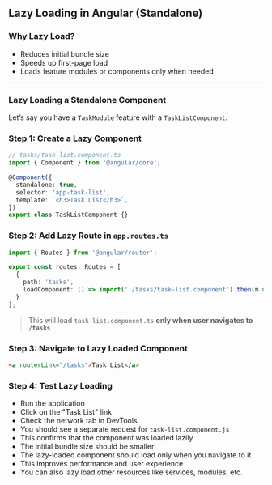 
## Lazy Loading in Angular (Standalone)

### Why Lazy Load?
- Reduces initial bundle size
- Speeds up first-page load
- Loads feature modules or components only when needed

---

### Lazy Loading a Standalone Component

Let’s say you have a `TaskModule` feature with a `TaskListComponent`.

### Step 1: Create a Lazy Component

```ts
// tasks/task-list.component.ts
import { Component } from '@angular/core';

@Component({
  standalone: true,
  selector: 'app-task-list',
  template: `<h3>Task List</h3>`,
})
export class TaskListComponent {}
```

### Step 2: Add Lazy Route in `app.routes.ts`

```ts
import { Routes } from '@angular/router';

export const routes: Routes = [
  {
    path: 'tasks',
    loadComponent: () => import('./tasks/task-list.component').then(m => m.TaskListComponent)
  }
];
```

> This will load `task-list.component.ts` **only when user navigates to `/tasks`**

### Step 3: Navigate to Lazy Loaded Component

```html
<a routerLink="/tasks">Task List</a>
```


### Step 4: Test Lazy Loading

- Run the application
- Click on the "Task List" link
- Check the network tab in DevTools
- You should see a separate request for `task-list.component.js`
- This confirms that the component was loaded lazily
- The initial bundle size should be smaller
- The lazy-loaded component should load only when you navigate to it
- This improves performance and user experience
- You can also lazy load other resources like services, modules, etc.